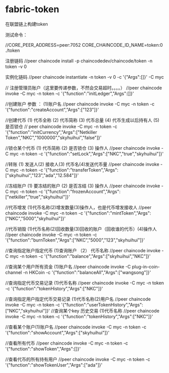 # fabric-token
在联盟链上构建token

测试命令：

//CORE_PEER_ADDRESS=peer:7052 CORE_CHAINCODE_ID_NAME=token:0 ./token

注册链码
//peer chaincode install -p chaincodedev/chaincode/token -n token -v 0
	
实例化链码
//peer chaincode instantiate -n token -v 0 -c '{"Args":[]}' -C myc

// 注册管理员账户（这里要传递参数，不然会交易超时。。。。）
//peer chaincode invoke -C myc -n token -c '{"function":"initLedger","Args":[]}'

//创建账户 参数 ： (1)账户名
//peer chaincode invoke -C myc -n token -c '{"function":"createAccount","Args":["123"]}'

//创建代币 (1) 代币全称 (2) 代币简称 (3) 代币总量 (4) 代币生成以后持有人 (5) 是否锁仓
// peer chaincode invoke -C myc -n token -c '{"function":"initCurrency","Args":["Netkiller Token","NKC","1000000","skyhuihui","false"]}'
		
//锁仓某个代币 (1) 代币简称 (2) 是否锁仓 (3) 操作人
//peer chaincode invoke -C myc -n token -c '{"function":"setLock","Args":["NKC","true","skyhuihui"]}'

//转账 (1) 发送人(2) 接收人(3) 代币名(4)发送代币量
//peer chaincode invoke -C myc -n token -c '{"function":"transferToken","Args":["skyhuihui","123","ada","12.584"]}'

//冻结账户 (1) 要冻结的账户 (2) 是否冻结 (3) 操作人
//peer chaincode invoke -C myc -n token -c '{"function":"frozenAccount","Args":["netkiller","true","skyhuihui"]}'

//代币增发 (1)代币名称(2)增发数量(3)操作人，也是代币增发接收人
//peer chaincode invoke -C myc -n token -c '{"function":"mintToken","Args":["NKC","5000","skyhuihui"]}'

//代币销毁 (1)代币名称(2)回收数量(3)回收的账户（回收谁的代币）(4)操作人
//peer chaincode invoke -C myc -n token -c '{"function":"burnToken","Args":["NKC","5000","123","skyhuihui"]}'

//查询指定账户指定代币 (1)查询账户 （2） 代币名称
//peer chaincode invoke -C myc -n token -c '{"function":"balance","Args":["skyhuihui","NKC"]}'

//查询某个用户所有资金 (1)账户名
//peer chaincode invoke -C plug-in-coin-channel -n HKCoin -c '{"function":"balanceAll","Args":["wangsong"]}'

//查询指定代币交易记录 (1)代币名称
//peer chaincode invoke -C myc -n token -c '{"function":"tokenHistory","Args":["NKC"]}'

//查询指定用户指定代币交易记录 (1)代币名称(2)用户名
//peer chaincode invoke -C myc -n token -c '{"function":"userTokenHistory","Args":["NKC","skyhuihui"]}'
//查询某个key 历史交易 (1)代币名称
//peer chaincode invoke -C myc -n token -c '{"function":"tokenHistory","Args":["NKC"]}'

//查看某个账户(1)账户名
//peer chaincode invoke -C myc -n token -c '{"function":"showAccount","Args":["skyhuihui"]}'

//查看所有代币
//peer chaincode invoke -C myc -n token -c '{"function":"showToken","Args":[]}'

//查看代币的所有持有用户
//peer chaincode invoke -C myc -n token -c '{"function":"showTokenUser","Args":["ada"]}'

